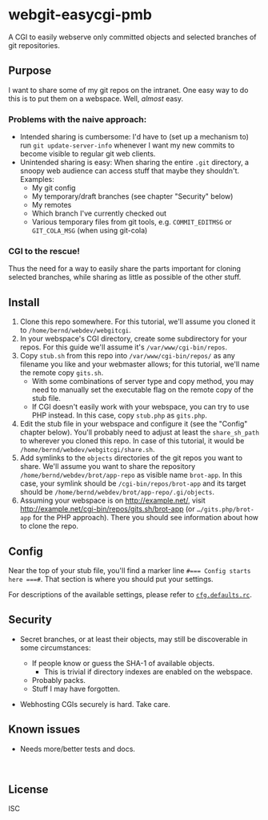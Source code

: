 ﻿
<!--#echo json="package.json" key="name" underline="=" -->
webgit-easycgi-pmb
==================
<!--/#echo -->

<!--#echo json="package.json" key="description" -->
A CGI to easily webserve only committed objects and selected branches of git
repositories.
<!--/#echo -->



Purpose
-------

I want to share some of my git repos on the intranet.
One easy way to do this is to put them on a webspace.
Well, _almost_ easy.

### Problems with the naive approach:

* Intended sharing is cumbersome:
  I'd have to (set up a mechanism to) run `git update-server-info` whenever
  I want my new commits to become visible to regular git web clients.
* Unintended sharing is easy:
  When sharing the entire `.git` directory, a snoopy web audience can access
  stuff that maybe they shouldn't. Examples:
  * My git config
  * My temporary/draft branches (see chapter "Security" below)
  * My remotes
  * Which branch I've currently checked out
  * Various temporary files from git tools, e.g.
    `COMMIT_EDITMSG` or `GIT_COLA_MSG` (when using git-cola)

### CGI to the rescue!

Thus the need for a way to easily share the parts important for cloning
selected branches, while sharing as little as possible of the other stuff.



Install
-------

1.  Clone this repo somewhere. For this tutorial, we'll assume you cloned it
    to `/home/bernd/webdev/webgitcgi`.
1.  In your webspace's CGI directory, create some subdirectory for your
    repos. For this guide we'll assume it's `/var/www/cgi-bin/repos`.
1.  Copy `stub.sh` from this repo into `/var/www/cgi-bin/repos/` as any
    filename you like and your webmaster allows; for this tutorial,
    we'll name the remote copy `gits.sh`.
    * With some combinations of server type and copy method, you may need
      to manually set the executable flag on the remote copy of the stub file.
    * If CGI doesn't easily work with your webspace, you can try to use PHP
      instead. In this case, copy `stub.php` as `gits.php`.
1.  Edit the stub file in your webspace and configure it
    (see the "Config" chapter below).
    You'll probably need to adjust at least the `share_sh_path`
    to wherever you cloned this repo. In case of this tutorial,
    it would be `/home/bernd/webdev/webgitcgi/share.sh`.
1.  Add symlinks to the `objects` directories of the git repos you want
    to share. We'll assume you want to share the repository
    `/home/bernd/webdev/brot/app-repo` as visible name `brot-app`.
    In this case, your symlink should be `/cgi-bin/repos/brot-app`
    and its target should be `/home/bernd/webdev/brot/app-repo/.gi/objects`.
1.  Assuming your webspace is on http://example.net/, visit
    http://example.net/cgi-bin/repos/gits.sh/brot-app
    (or `…/gits.php/brot-app` for the PHP approach).
    There you should see information about how to clone the repo.



Config
------

Near the top of your stub file, you'll find a marker line
`#=== Config starts here ===#`.
That section is where you should put your settings.

For descriptions of the available settings, please refer to
[`cfg.defaults.rc`](cfg.defaults.rc).





Security
--------

* Secret branches, or at least their objects, may still be discoverable
  in some circumstances:
  * If people know or guess the SHA-1 of available objects.
    * This is trivial if directory indexes are enabled on the webspace.
  * Probably packs.
  * Stuff I may have forgotten.

* Webhosting CGIs securely is hard. Take care.



<!--#toc stop="scan" -->



Known issues
------------

* Needs more/better tests and docs.




&nbsp;


License
-------
<!--#echo json="package.json" key=".license" -->
ISC
<!--/#echo -->
